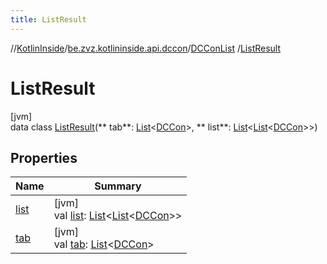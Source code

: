 ```yaml
---
title: ListResult
---
```

//[KotlinInside](../../../../index.html)/[be.zvz.kotlininside.api.dccon](../../index.html)/[DCConList](../index.html)
/[ListResult](index.html)

# ListResult

[jvm]\
data class [ListResult](index.html)(**
tab**: [List](https://kotlinlang.org/api/latest/jvm/stdlib/kotlin.collections/-list/index.html)<[DCCon](
../../../be.zvz.kotlininside.api.type/-d-c-con/index.html)>, **
list**: [List](https://kotlinlang.org/api/latest/jvm/stdlib/kotlin.collections/-list/index.html)<[List](https://kotlinlang.org/api/latest/jvm/stdlib/kotlin.collections/-list/index.html)<[DCCon](
../../../be.zvz.kotlininside.api.type/-d-c-con/index.html)>>)

## Properties

| Name | Summary |
|---|---|
| [list](list.html) | [jvm]<br>val [list](list.html): [List](https://kotlinlang.org/api/latest/jvm/stdlib/kotlin.collections/-list/index.html)<[List](https://kotlinlang.org/api/latest/jvm/stdlib/kotlin.collections/-list/index.html)<[DCCon](../../../be.zvz.kotlininside.api.type/-d-c-con/index.html)>> |
| [tab](tab.html) | [jvm]<br>val [tab](tab.html): [List](https://kotlinlang.org/api/latest/jvm/stdlib/kotlin.collections/-list/index.html)<[DCCon](../../../be.zvz.kotlininside.api.type/-d-c-con/index.html)> |

